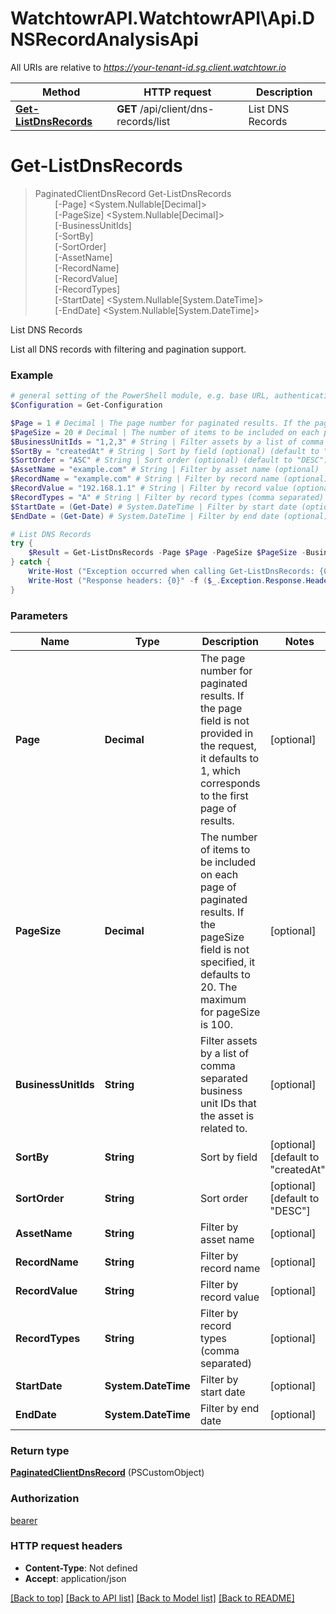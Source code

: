 # WatchtowrAPI.WatchtowrAPI\Api.DNSRecordAnalysisApi

All URIs are relative to *https://your-tenant-id.sg.client.watchtowr.io*

Method | HTTP request | Description
------------- | ------------- | -------------
[**Get-ListDnsRecords**](DNSRecordAnalysisApi.md#Get-ListDnsRecords) | **GET** /api/client/dns-records/list | List DNS Records


<a id="Get-ListDnsRecords"></a>
# **Get-ListDnsRecords**
> PaginatedClientDnsRecord Get-ListDnsRecords<br>
> &nbsp;&nbsp;&nbsp;&nbsp;&nbsp;&nbsp;&nbsp;&nbsp;[-Page] <System.Nullable[Decimal]><br>
> &nbsp;&nbsp;&nbsp;&nbsp;&nbsp;&nbsp;&nbsp;&nbsp;[-PageSize] <System.Nullable[Decimal]><br>
> &nbsp;&nbsp;&nbsp;&nbsp;&nbsp;&nbsp;&nbsp;&nbsp;[-BusinessUnitIds] <String><br>
> &nbsp;&nbsp;&nbsp;&nbsp;&nbsp;&nbsp;&nbsp;&nbsp;[-SortBy] <String><br>
> &nbsp;&nbsp;&nbsp;&nbsp;&nbsp;&nbsp;&nbsp;&nbsp;[-SortOrder] <String><br>
> &nbsp;&nbsp;&nbsp;&nbsp;&nbsp;&nbsp;&nbsp;&nbsp;[-AssetName] <String><br>
> &nbsp;&nbsp;&nbsp;&nbsp;&nbsp;&nbsp;&nbsp;&nbsp;[-RecordName] <String><br>
> &nbsp;&nbsp;&nbsp;&nbsp;&nbsp;&nbsp;&nbsp;&nbsp;[-RecordValue] <String><br>
> &nbsp;&nbsp;&nbsp;&nbsp;&nbsp;&nbsp;&nbsp;&nbsp;[-RecordTypes] <String><br>
> &nbsp;&nbsp;&nbsp;&nbsp;&nbsp;&nbsp;&nbsp;&nbsp;[-StartDate] <System.Nullable[System.DateTime]><br>
> &nbsp;&nbsp;&nbsp;&nbsp;&nbsp;&nbsp;&nbsp;&nbsp;[-EndDate] <System.Nullable[System.DateTime]><br>

List DNS Records

List all DNS records with filtering and pagination support.

### Example
```powershell
# general setting of the PowerShell module, e.g. base URL, authentication, etc
$Configuration = Get-Configuration

$Page = 1 # Decimal | The page number for paginated results. If the page field is not provided in the request, it defaults to 1, which corresponds to the first page of results. (optional)
$PageSize = 20 # Decimal | The number of items to be included on each page of paginated results. If the pageSize field is not specified, it defaults to 20. The maximum for pageSize is 100. (optional)
$BusinessUnitIds = "1,2,3" # String | Filter assets by a list of comma separated business unit IDs that the asset is related to. (optional)
$SortBy = "createdAt" # String | Sort by field (optional) (default to "createdAt")
$SortOrder = "ASC" # String | Sort order (optional) (default to "DESC")
$AssetName = "example.com" # String | Filter by asset name (optional)
$RecordName = "example.com" # String | Filter by record name (optional)
$RecordValue = "192.168.1.1" # String | Filter by record value (optional)
$RecordTypes = "A" # String | Filter by record types (comma separated) (optional)
$StartDate = (Get-Date) # System.DateTime | Filter by start date (optional)
$EndDate = (Get-Date) # System.DateTime | Filter by end date (optional)

# List DNS Records
try {
    $Result = Get-ListDnsRecords -Page $Page -PageSize $PageSize -BusinessUnitIds $BusinessUnitIds -SortBy $SortBy -SortOrder $SortOrder -AssetName $AssetName -RecordName $RecordName -RecordValue $RecordValue -RecordTypes $RecordTypes -StartDate $StartDate -EndDate $EndDate
} catch {
    Write-Host ("Exception occurred when calling Get-ListDnsRecords: {0}" -f ($_.ErrorDetails | ConvertFrom-Json))
    Write-Host ("Response headers: {0}" -f ($_.Exception.Response.Headers | ConvertTo-Json))
}
```

### Parameters

Name | Type | Description  | Notes
------------- | ------------- | ------------- | -------------
 **Page** | **Decimal**| The page number for paginated results. If the page field is not provided in the request, it defaults to 1, which corresponds to the first page of results. | [optional] 
 **PageSize** | **Decimal**| The number of items to be included on each page of paginated results. If the pageSize field is not specified, it defaults to 20. The maximum for pageSize is 100. | [optional] 
 **BusinessUnitIds** | **String**| Filter assets by a list of comma separated business unit IDs that the asset is related to. | [optional] 
 **SortBy** | **String**| Sort by field | [optional] [default to &quot;createdAt&quot;]
 **SortOrder** | **String**| Sort order | [optional] [default to &quot;DESC&quot;]
 **AssetName** | **String**| Filter by asset name | [optional] 
 **RecordName** | **String**| Filter by record name | [optional] 
 **RecordValue** | **String**| Filter by record value | [optional] 
 **RecordTypes** | **String**| Filter by record types (comma separated) | [optional] 
 **StartDate** | **System.DateTime**| Filter by start date | [optional] 
 **EndDate** | **System.DateTime**| Filter by end date | [optional] 

### Return type

[**PaginatedClientDnsRecord**](PaginatedClientDnsRecord.md) (PSCustomObject)

### Authorization

[bearer](../README.md#bearer)

### HTTP request headers

 - **Content-Type**: Not defined
 - **Accept**: application/json

[[Back to top]](#) [[Back to API list]](../README.md#documentation-for-api-endpoints) [[Back to Model list]](../README.md#documentation-for-models) [[Back to README]](../README.md)

